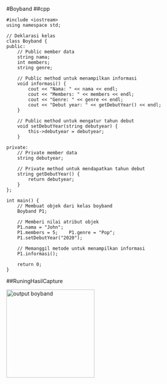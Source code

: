 #Boyband
##cpp
```
#include <iostream>
using namespace std;

// Deklarasi kelas
class Boyband {
public:
    // Public member data
    string nama;
    int members;
    string genre;

    // Public method untuk menampilkan informasi
    void informasi() {
        cout << "Nama: " << nama << endl;
        cout << "Members: " << members << endl;
        cout << "Genre: " << genre << endl;
        cout << "Debut year: " << getDebutYear() << endl;
    }

    // Public method untuk mengatur tahun debut
    void setDebutYear(string debutyear) {
        this->debutyear = debutyear;
    }

private:
    // Private member data
    string debutyear;

    // Private method untuk mendapatkan tahun debut
    string getDebutYear() {
        return debutyear;
    }
};

int main() {
    // Membuat objek dari kelas boyband
    Boyband P1;

    // Memberi nilai atribut objek
    P1.nama = "John";
    P1.members = 5;    P1.genre = "Pop";
    P1.setDebutYear("2020");

    // Memanggil metode untuk menampilkan informasi
    P1.informasi();

    return 0;
}

```
##RuningHasilCapture

<img width="232" alt="output boyband" src="https://github.com/euisjulianingsih/Tugas-6/assets/156889234/a3530d90-c618-4480-9458-94dc18d6b299">
